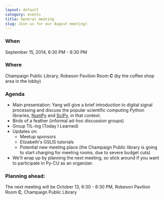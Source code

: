 ```yaml
---
layout: default
category: events
title: General meeting
slug: Join us for our August meeting!
---
```


### When
September 15, 2014, 6:30 PM - 8:30 PM

### Where
Champaign Public Library, Robeson Pavilion Room **C** (by the coffee shop area in the lobby)

### Agenda
* Main presentation: Yang will give a brief introduction to digital signal
processing and discuss the popular scientific computing Python libraries, <a
href="http://www.numpy.org/">NumPy</a> and <a
href="http://www.scipy.org/">SciPy</a>, in that context.
* Birds of a feather (informal ad-hoc discussion groups)
* Group TIL-ing (Today I Learned)
* Updates on:
  * Meetup sponsors
  * Elizabeth's GSLIS tutorials
  * Potential new meeting place (the Champaign Public library is going to start charging for meeting rooms, due to severe budget cuts)
* We'll wrap up by planning the next meeting, so stick around if you want to participate in Py-CU as an organizer.

### Planning ahead:
The next meeting will be October 13, 6:30 - 8:30 PM, Robeson Pavilion Room **C**, Champaign Public Library
